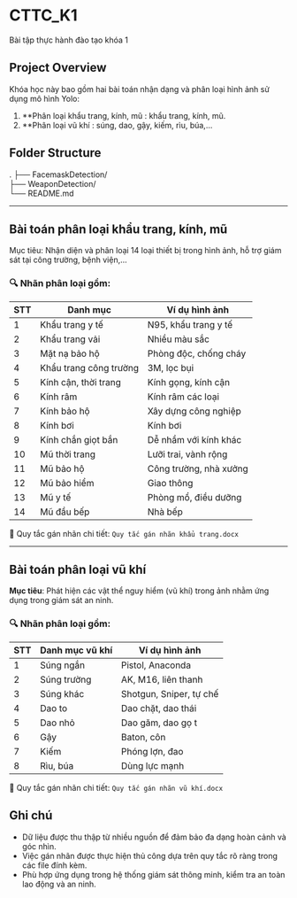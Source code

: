 # CTTC_K1
Bài tập thực hành đào tạo khóa 1

## Project Overview

Khóa học này bao gồm hai bài toán nhận dạng và phân loại hình ảnh sử dụng mô hình Yolo:

1. **Phân loại khẩu trang, kính, mũ : khẩu trang, kính, mũ.
2. **Phân loại vũ khí : súng, dao, gậy, kiếm, rìu, búa,...


## Folder Structure

.
├── FacemaskDetection/        
├── WeaponDetection/          
└── README.md                 

---

## Bài toán phân loại khẩu trang, kính, mũ
Mục tiêu: Nhận diện và phân loại 14 loại thiết bị trong hình ảnh, hỗ trợ giám sát tại công trường, bệnh viện,...

### 🔍 Nhãn phân loại gồm:

| STT | Danh mục               | Ví dụ hình ảnh         |
| --- | ---------------------- | ---------------------- |
| 1   | Khẩu trang y tế        | N95, khẩu trang y tế   |
| 2   | Khẩu trang vải         | Nhiều màu sắc          |
| 3   | Mặt nạ bảo hộ          | Phòng độc, chống cháy  |
| 4   | Khẩu trang công trường | 3M, lọc bụi            |
| 5   | Kính cận, thời trang   | Kính gọng, kính cận    |
| 6   | Kính râm               | Kính râm các loại      |
| 7   | Kính bảo hộ            | Xây dựng công nghiệp   |
| 8   | Kính bơi               | Kính bơi               |
| 9   | Kính chắn giọt bắn     | Dễ nhầm với kính khác  |
| 10  | Mũ thời trang          | Lưỡi trai, vành rộng   |
| 11  | Mũ bảo hộ              | Công trường, nhà xưởng |
| 12  | Mũ bảo hiểm            | Giao thông             |
| 13  | Mũ y tế                | Phòng mổ, điều dưỡng   |
| 14  | Mũ đầu bếp             | Nhà bếp                |

📄 Quy tắc gán nhãn chi tiết: `Quy tắc gán nhãn khẩu trang.docx`

---

## Bài toán phân loại vũ khí

**Mục tiêu**: Phát hiện các vật thể nguy hiểm (vũ khí) trong ảnh nhằm ứng dụng trong giám sát an ninh.

### 🔍 Nhãn phân loại gồm:

| STT | Danh mục vũ khí | Ví dụ hình ảnh          |
| --- | --------------- | ----------------------- |
| 1   | Súng ngắn       | Pistol, Anaconda        |
| 2   | Súng trường     | AK, M16, liên thanh     |
| 3   | Súng khác       | Shotgun, Sniper, tự chế |
| 4   | Dao to          | Dao chặt, dao thái      |
| 5   | Dao nhỏ         | Dao găm, dao gọ t       |
| 6   | Gậy             | Baton, côn              |
| 7   | Kiếm            | Phóng lợn, đao          |
| 8   | Rìu, búa        | Dùng lực mạnh           |

📄 Quy tắc gán nhãn chi tiết: `Quy tắc gán nhãn vũ khí.docx`



##  Ghi chú

* Dữ liệu được thu thập từ nhiều nguồn để đảm bảo đa dạng hoàn cảnh và góc nhìn.
* Việc gán nhãn được thực hiện thủ công dựa trên quy tắc rõ ràng trong các file đính kèm.
* Phù hợp ứng dụng trong hệ thống giám sát thông minh, kiểm tra an toàn lao động và an ninh.
